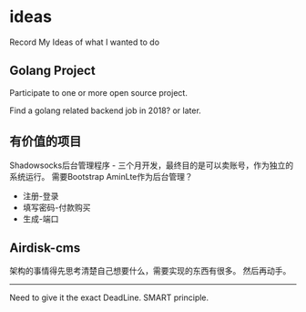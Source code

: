 # ideas
Record My Ideas of what I wanted to do

Golang Project
---

Participate to one or more open source project.

Find a golang related backend job in 2018? or later.

有价值的项目
---
Shadowsocks后台管理程序 - 三个月开发，最终目的是可以卖账号，作为独立的系统运行。
需要Bootstrap AminLte作为后台管理？
* 注册-登录
* 填写密码-付款购买
* 生成-端口


Airdisk-cms
---

架构的事情得先思考清楚自己想要什么，需要实现的东西有很多。
然后再动手。


---
Need to give it the exact DeadLine.
SMART principle.
